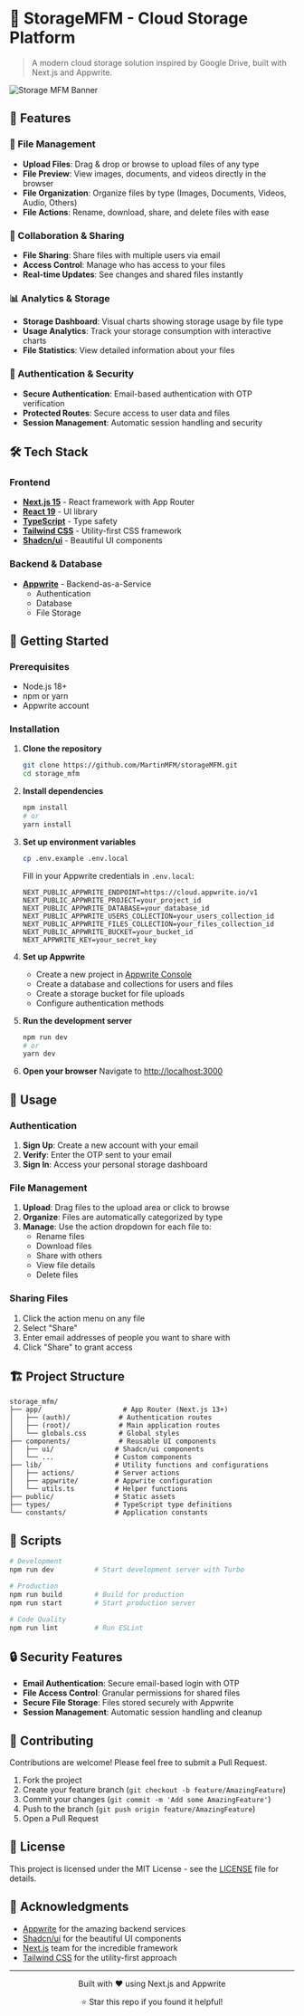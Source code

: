 # 📁 StorageMFM - Cloud Storage Platform

> A modern cloud storage solution inspired by Google Drive, built with Next.js and Appwrite.

![Storage MFM Banner](./public/assets/images/Dashboard.png)

## 🌟 Features

### 📂 File Management

- **Upload Files**: Drag & drop or browse to upload files of any type
- **File Preview**: View images, documents, and videos directly in the browser
- **File Organization**: Organize files by type (Images, Documents, Videos, Audio, Others)
- **File Actions**: Rename, download, share, and delete files with ease

### 👥 Collaboration & Sharing

- **File Sharing**: Share files with multiple users via email
- **Access Control**: Manage who has access to your files
- **Real-time Updates**: See changes and shared files instantly

### 📊 Analytics & Storage

- **Storage Dashboard**: Visual charts showing storage usage by file type
- **Usage Analytics**: Track your storage consumption with interactive charts
- **File Statistics**: View detailed information about your files

### 🔐 Authentication & Security

- **Secure Authentication**: Email-based authentication with OTP verification
- **Protected Routes**: Secure access to user data and files
- **Session Management**: Automatic session handling and security

## 🛠️ Tech Stack

### Frontend

- **[Next.js 15](https://nextjs.org/)** - React framework with App Router
- **[React 19](https://react.dev/)** - UI library
- **[TypeScript](https://www.typescriptlang.org/)** - Type safety
- **[Tailwind CSS](https://tailwindcss.com/)** - Utility-first CSS framework
- **[Shadcn/ui](https://ui.shadcn.com/)** - Beautiful UI components

### Backend & Database

- **[Appwrite](https://appwrite.io/)** - Backend-as-a-Service
  - Authentication
  - Database
  - File Storage

## 🚀 Getting Started

### Prerequisites

- Node.js 18+
- npm or yarn
- Appwrite account

### Installation

1. **Clone the repository**

   ```bash
   git clone https://github.com/MartinMFM/storageMFM.git
   cd storage_mfm
   ```

2. **Install dependencies**

   ```bash
   npm install
   # or
   yarn install
   ```

3. **Set up environment variables**

   ```bash
   cp .env.example .env.local
   ```

   Fill in your Appwrite credentials in `.env.local`:

   ```env
   NEXT_PUBLIC_APPWRITE_ENDPOINT=https://cloud.appwrite.io/v1
   NEXT_PUBLIC_APPWRITE_PROJECT=your_project_id
   NEXT_PUBLIC_APPWRITE_DATABASE=your_database_id
   NEXT_PUBLIC_APPWRITE_USERS_COLLECTION=your_users_collection_id
   NEXT_PUBLIC_APPWRITE_FILES_COLLECTION=your_files_collection_id
   NEXT_PUBLIC_APPWRITE_BUCKET=your_bucket_id
   NEXT_APPWRITE_KEY=your_secret_key
   ```

4. **Set up Appwrite**

   - Create a new project in [Appwrite Console](https://cloud.appwrite.io/)
   - Create a database and collections for users and files
   - Create a storage bucket for file uploads
   - Configure authentication methods

5. **Run the development server**

   ```bash
   npm run dev
   # or
   yarn dev
   ```

6. **Open your browser**
   Navigate to [http://localhost:3000](http://localhost:3000)

## 📱 Usage

### Authentication

1. **Sign Up**: Create a new account with your email
2. **Verify**: Enter the OTP sent to your email
3. **Sign In**: Access your personal storage dashboard

### File Management

1. **Upload**: Drag files to the upload area or click to browse
2. **Organize**: Files are automatically categorized by type
3. **Manage**: Use the action dropdown for each file to:
   - Rename files
   - Download files
   - Share with others
   - View file details
   - Delete files

### Sharing Files

1. Click the action menu on any file
2. Select "Share"
3. Enter email addresses of people you want to share with
4. Click "Share" to grant access

## 🏗️ Project Structure

```
storage_mfm/
├── app/                    # App Router (Next.js 13+)
│   ├── (auth)/            # Authentication routes
│   ├── (root)/            # Main application routes
│   └── globals.css        # Global styles
├── components/            # Reusable UI components
│   ├── ui/               # Shadcn/ui components
│   └── ...               # Custom components
├── lib/                  # Utility functions and configurations
│   ├── actions/          # Server actions
│   ├── appwrite/         # Appwrite configuration
│   └── utils.ts          # Helper functions
├── public/               # Static assets
├── types/                # TypeScript type definitions
└── constants/            # Application constants
```

## 🔧 Scripts

```bash
# Development
npm run dev          # Start development server with Turbo

# Production
npm run build        # Build for production
npm run start        # Start production server

# Code Quality
npm run lint         # Run ESLint
```

## 🔒 Security Features

- **Email Authentication**: Secure email-based login with OTP
- **File Access Control**: Granular permissions for shared files
- **Secure File Storage**: Files stored securely with Appwrite
- **Session Management**: Automatic session handling and cleanup

## 🤝 Contributing

Contributions are welcome! Please feel free to submit a Pull Request.

1. Fork the project
2. Create your feature branch (`git checkout -b feature/AmazingFeature`)
3. Commit your changes (`git commit -m 'Add some AmazingFeature'`)
4. Push to the branch (`git push origin feature/AmazingFeature`)
5. Open a Pull Request

## 📄 License

This project is licensed under the MIT License - see the [LICENSE](LICENSE) file for details.

## 🙏 Acknowledgments

- [Appwrite](https://appwrite.io/) for the amazing backend services
- [Shadcn/ui](https://ui.shadcn.com/) for the beautiful UI components
- [Next.js](https://nextjs.org/) team for the incredible framework
- [Tailwind CSS](https://tailwindcss.com/) for the utility-first approach

---

<div align="center">
  <p>Built with ❤️ using Next.js and Appwrite</p>
  <p>⭐ Star this repo if you found it helpful!</p>
</div>
